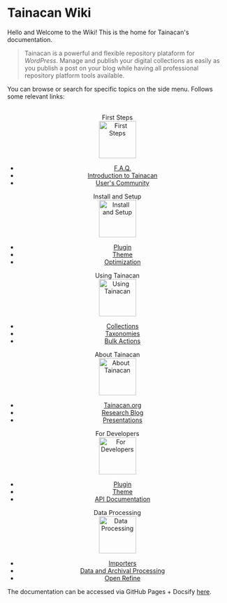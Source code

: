 # Tainacan Wiki

Hello and Welcome to the Wiki! This is the home for Tainacan's documentation.

> Tainacan is a powerful and flexible repository plataform for *WordPress*. Manage and publish your digital collections as easily as you publish a post on your blog while having all professional repository platform tools available. 

You can browse or search for specific topics on the side menu. Follows some relevant links:
<br>
<br>
<div class="home-row clearfix" style="text-align:center">
    <div class="home-col">
        <div class="panel home-panel">
            <div class="panel-heading">First Steps</div>
            <div class="panel-body">
                <img 
                    alt="First Steps"
                    src="../_assets/images/Primeiros_passos.png" 
                    width="85" 
                    height="85">
            </div>
            <ul class="list-group">
                <li class="list-group-item"><a title="Frequently Asked Questions" href="/#/faq">F.A.Q.</a></li>
                <li class="list-group-item"><a title="Introduction to Tainacan" href="/#/introduction">Introduction to Tainacan</a></li>
                <li class="list-group-item"><a title="Email List of the User's Community" href="https://lists.riseup.net/www/subscribe/tainacan">User's Community</a></li>
            </ul>
        </div>
    </div>
    <div class="home-col">
        <div class="panel home-panel">
            <div class="panel-heading">Install and Setup</div>
            <div class="panel-body">
                <img 
                    alt="Install and Setup"
                    src="../_assets/images/Instalacao_e_configuracoes.png" 
                    width="85" 
                    height="85">
            </div>
            <ul class="list-group">
                <li class="list-group-item"><a title="Plugin" href="/#/tainacan">Plugin</a></li>
                <li class="list-group-item"><a title="Tema" href="/#/theme">Theme</a></li>
                <li class="list-group-item"><a title="Otimização" href="/#/optimization">Optimization</a></li>
            </ul>
        </div>
    </div>
    <div class="home-col">
        <div class="panel home-panel">
            <div class="panel-heading">Using Tainacan</div>
            <div class="panel-body">
                <img 
                    alt="Using Tainacan"
                    src="../_assets/images/Usando_a_plataforma.png" 
                    width="85" 
                    height="85">
            </div>
            <ul class="list-group">
                <li class="list-group-item"><a title="Collections" href="/#/collections">Collections</a></li>
                <li class="list-group-item"><a title="Taxonomies" href="/#/taxonomies">Taxonomies</a></li>
                <li class="list-group-item"><a title="Ações em Massa" href="/#/bulk-actions">Bulk Actions</a></li>
            </ul>
        </div>
    </div>
    <div class="home-col">
        <div class="panel home-panel">
            <div class="panel-heading">About Tainacan</div>
            <div class="panel-body">
                <img 
                    alt="About Tainacan"
                    src="../_assets/images/Sobre_o_tainacan.png" 
                    width="85" 
                    height="85">
            </div>
            <ul class="list-group">
                <li class="list-group-item"><a title="Tainacan's Oficial Website" href="https://tainacan.org">Tainacan.org</a></li>
                <li class="list-group-item"><a title="Research Blog" href="http://pesquisa.medialab.ufg.br/">Research Blog</a></li>
                <li class="list-group-item"><a title="Presentations" href="/#/presentations">Presentations</a></li>
            </ul>
        </div>
    </div>
    <div class="home-col">
        <div class="panel home-panel">
            <div class="panel-heading">For Developers</div>
            <div class="panel-body">
                <img 
                    alt="For Developers"
                    src="../_assets/images/Para_desenvolvedores.png" 
                    width="85" 
                    height="85">
            </div>
            <ul class="list-group">
                <li class="list-group-item"><a title="For Plugin Developers" href="/dev/">Plugin</a></li>
                <li class="list-group-item"><a title="For Theme Developers" href="/dev/">Theme</a></li>
                <li class="list-group-item"><a title="API Documentation" href="https://tainacan.org/api-docs/">API Documentation</a></a></li>
            </ul>
        </div>
    </div>
    <div class="home-col">
        <div class="panel home-panel">
            <div class="panel-heading">Data Processing</div>
            <div class="panel-body">
                <img 
                    alt="Data Processing"
                    src="../_assets/images/Tratamento_de_dados.png" 
                    width="85" 
                    height="85">
            </div>
            <ul class="list-group">
                <li class="list-group-item"><a title="Importers" href="/#/importers">Importers</a></li>
                <li class="list-group-item"><a title="Data and Archival Processing" href="/data-processing">Data and Archival Processing</a></li>
                <li class="list-group-item"><a title="Open Refine" href="http://openrefine.org/">Open Refine</a></li>
            </ul> 
        </div>
    </div>
</div>

The documentation can be accessed via GitHub Pages + Docsify [here](/).
